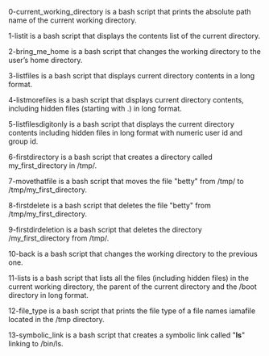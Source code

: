 0-current_working_directory is a bash script that prints the absolute path name of the current working directory.

1-listit is a bash script that displays the contents list of the current directory.

2-bring_me_home is a bash script that changes the working directory to the user’s home directory.

3-listfiles is a bash script that displays current directory contents in a long format.

4-listmorefiles is a bash script that displays current directory contents, including hidden files (starting with .) in long format.

5-listfilesdigitonly is a bash script that displays the current directory contents including hidden files in long format with numeric user id and group id.

6-firstdirectory is a bash script that creates a directory called my_first_directory in /tmp/.

7-movethatfile is a bash script that moves the file "betty" from /tmp/ to /tmp/my_first_directory.

8-firstdelete is a bash script that deletes the file "betty" from /tmp/my_first_directory.

9-firstdirdeletion is a bash script that deletes the directory /my_first_directory from /tmp/.

10-back is a bash script that changes the working directory to the previous one.

11-lists is a bash script that lists all the files (including hidden files) in the current working directory, the parent of the current directory and the /boot directory in long format.

12-file_type is a bash script that prints the file type of a file names iamafile located in the /tmp directory.

13-symbolic_link is a bash script that creates a symbolic link called "__ls__" linking to /bin/ls.
